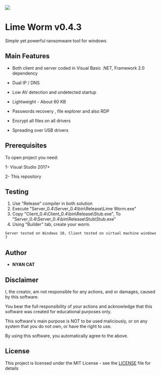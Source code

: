<img src="https://i.imgur.com/BQgvLeA.gif">

# Lime Worm v0.4.3
	
 Simple yet powerful ransomware tool for windows

 
## Main Features

* Both client and server coded in Visual Basic .NET, Framework 2.0 dependency
 
* Dual IP / DNS

* Low AV detection and undetected startup
 
* Lightweight - About 60 KB

* Passwords recovery , file explorer and also RDP

* Encrypt all files on all drivers

* Spreading over USB drivers
 
 
## Prerequisites

To open project you need:

1- Visual Studio 2017+

2- This repository
 
 
## Testing
 
1. Use "Release" compiler in both solution
2. Execute "Server_0.4\Server_0.4\bin\Release\Lime Worm.exe"
3. Copy "Client_0.4\Client_0.4\bin\Release\Stub.exe", To "Server_0.4\Server_0.4\bin\Release\Stub\Stub.exe"
4. Using "Builder" tab, create your worm.
 ```
 Server tested on Windows 10, Client tested on virtual machine windows 7
 ```
 

## Author

* **NYAN CAT**  


## Disclaimer

I, the creator, am not responsible for any actions, and or damages, caused by this software.

You bear the full responsibility of your actions and acknowledge that this software was created for educational purposes only.

This software's main purpose is NOT to be used maliciously, or on any system that you do not own, or have the right to use.

By using this software, you automatically agree to the above.

## License

This project is licensed under the MIT License - see the [LICENSE](/LICENSE) file for details
